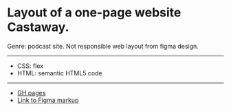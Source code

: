 Layout of a one-page website Castaway.
===

Genre: podcast site. 
Not responsible web layout from figma design.

--- 

* CSS: flex
* HTML: semantic HTML5 code

---

* [GH pages]( https://aecomerce.github.io/Castaway/)
* [Link to Figma markup]( https://www.figma.com/file/i24VftwiSqlXptwvikZqlD/Castaway?node-id=2%3A2)
